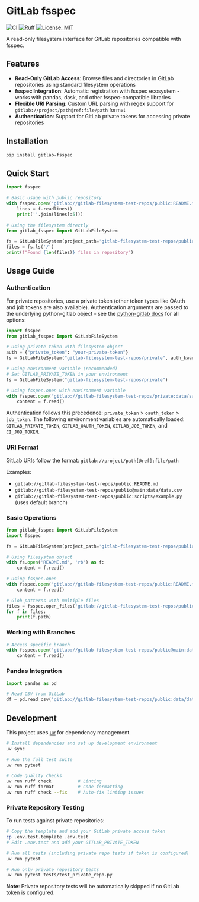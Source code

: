 # GitLab fsspec

[![CI](https://github.com/gchaperon/gitlab-fsspec/actions/workflows/ci.yml/badge.svg)](https://github.com/gchaperon/gitlab-fsspec/actions/workflows/ci.yml)
[![Ruff](https://img.shields.io/endpoint?url=https://raw.githubusercontent.com/astral-sh/ruff/main/assets/badge/v2.json)](https://github.com/astral-sh/ruff)
[![License: MIT](https://img.shields.io/badge/License-MIT-yellow.svg)](https://opensource.org/licenses/MIT)

A read-only filesystem interface for GitLab repositories compatible with fsspec.

## Features

- **Read-Only GitLab Access**: Browse files and directories in GitLab repositories using standard filesystem operations
- **fsspec Integration**: Automatic registration with fsspec ecosystem - works with pandas, dask, and other fsspec-compatible libraries
- **Flexible URI Parsing**: Custom URL parsing with regex support for `gitlab://project/path@ref:file/path` format
- **Authentication**: Support for GitLab private tokens for accessing private repositories

## Installation

```bash
pip install gitlab-fsspec
```

## Quick Start

```python
import fsspec

# Basic usage with public repository
with fsspec.open('gitlab://gitlab-filesystem-test-repos/public:README.md', 'rt') as f:
    lines = f.readlines()
    print(''.join(lines[:5]))

# Using the filesystem directly
from gitlab_fsspec import GitLabFileSystem

fs = GitLabFileSystem(project_path='gitlab-filesystem-test-repos/public')
files = fs.ls('/')
print(f"Found {len(files)} files in repository")
```

## Usage Guide

### Authentication

For private repositories, use a private token (other token types like OAuth and job tokens are also available). Authentication arguments are passed to the underlying python-gitlab object - see the [python-gitlab docs](https://python-gitlab.readthedocs.io/en/stable/api/gitlab.html#gitlab.Gitlab) for all options:

```python
import fsspec
from gitlab_fsspec import GitLabFileSystem

# Using private token with filesystem object
auth = {"private_token": "your-private-token"}
fs = GitLabFileSystem("gitlab-filesystem-test-repos/private", auth_kwargs=auth)

# Using environment variable (recommended)
# Set GITLAB_PRIVATE_TOKEN in your environment
fs = GitLabFileSystem("gitlab-filesystem-test-repos/private")

# Using fsspec.open with environment variable
with fsspec.open("gitlab://gitlab-filesystem-test-repos/private:data/sample.json") as f:
    content = f.read()
```

Authentication follows this precedence: `private_token` > `oauth_token` > `job_token`. The following environment variables are automatically loaded: `GITLAB_PRIVATE_TOKEN`, `GITLAB_OAUTH_TOKEN`, `GITLAB_JOB_TOKEN`, and `CI_JOB_TOKEN`.

### URI Format

GitLab URIs follow the format: `gitlab://project/path[@ref]:file/path`

Examples:
- `gitlab://gitlab-filesystem-test-repos/public:README.md`
- `gitlab://gitlab-filesystem-test-repos/public@main:data/data.csv`
- `gitlab://gitlab-filesystem-test-repos/public:scripts/example.py` (uses default branch)

### Basic Operations

```python
from gitlab_fsspec import GitLabFileSystem
import fsspec

fs = GitLabFileSystem(project_path='gitlab-filesystem-test-repos/public')

# Using filesystem object
with fs.open('README.md', 'rb') as f:
    content = f.read()

# Using fsspec.open
with fsspec.open('gitlab://gitlab-filesystem-test-repos/public:README.md') as f:
    content = f.read()

# Glob patterns with multiple files
files = fsspec.open_files('gitlab://gitlab-filesystem-test-repos/public:**/*.py')
for f in files:
    print(f.path)
```

### Working with Branches

```python
# Access specific branch
with fsspec.open('gitlab://gitlab-filesystem-test-repos/public@main:data/config.xml') as f:
    content = f.read()
```

### Pandas Integration

```python
import pandas as pd

# Read CSV from GitLab
df = pd.read_csv('gitlab://gitlab-filesystem-test-repos/public:data/data.csv')
```

## Development

This project uses [uv](https://github.com/astral-sh/uv) for dependency management.

```bash
# Install dependencies and set up development environment
uv sync

# Run the full test suite
uv run pytest

# Code quality checks
uv run ruff check          # Linting
uv run ruff format         # Code formatting
uv run ruff check --fix    # Auto-fix linting issues
```

### Private Repository Testing

To run tests against private repositories:

```bash
# Copy the template and add your GitLab private access token
cp .env.test.template .env.test
# Edit .env.test and add your GITLAB_PRIVATE_TOKEN

# Run all tests (including private repo tests if token is configured)
uv run pytest

# Run only private repository tests
uv run pytest tests/test_private_repo.py
```

**Note**: Private repository tests will be automatically skipped if no GitLab token is configured.

